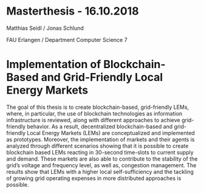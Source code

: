 # Masterthesis - 16.10.2018
Matthias Seidl / Jonas Schlund 

FAU Erlangen / Department Computer Science 7

# Implementation of Blockchain-Based and Grid-Friendly Local Energy Markets

The goal of this thesis is to create blockchain-based, grid-friendly LEMs, where, in particular, the use of blockchain technologies as information infrastructure is reviewed, along with different approaches to achieve grid-friendly behavior. As a result, decentralized blockchain-based and grid-friendly Local Energy Markets (LEMs) are conceptualized and implemented as prototypes. Moreover, the implementation of markets and their agents is analyzed through different scenarios showing that it is possible to create blockchain based LEMs reacting in 30-second time-slots to current supply and demand. These markets are also able to contribute to the stability of the
grid’s voltage and frequency level, as well as, congestion management. The results show that LEMs with a higher local self-sufficiency and the tackling of growing grid operating expenses in more distributed approaches is possible.
